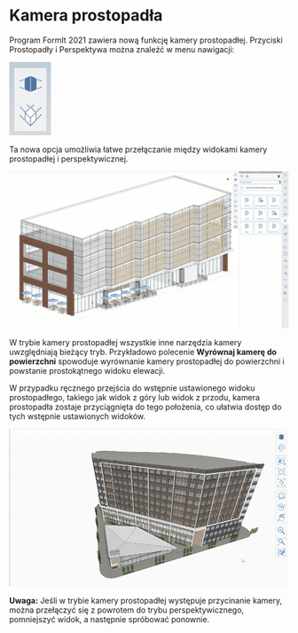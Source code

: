 # Kamera prostopadła

Program FormIt 2021 zawiera nową funkcję kamery prostopadłej. Przyciski Prostopadły i Perspektywa można znaleźć w menu nawigacji:

![Przyciski widoku kamery: Prostopadły \(dół\) i Perspektywa \(góra\) ](../.gitbook/assets/screen-shot-2020-04-07-at-2.12.52-pm.png)

Ta nowa opcja umożliwia łatwe przełączanie między widokami kamery prostopadłej i perspektywicznej.

![Model można przełączyć z trybu kamery perspektywicznej do trybu kamery prostopadłej.](../.gitbook/assets/ortho-camera.gif)

W trybie kamery prostopadłej wszystkie inne narzędzia kamery uwzględniają bieżący tryb. Przykładowo polecenie **Wyrównaj kamerę do powierzchni** spowoduje wyrównanie kamery prostopadłej do powierzchni i powstanie prostokątnego widoku elewacji.

W przypadku ręcznego przejścia do wstępnie ustawionego widoku prostopadłego, takiego jak widok z góry lub widok z przodu, kamera prostopadła zostaje przyciągnięta do tego położenia, co ułatwia dostęp do tych wstępnie ustawionych widoków.

![](../.gitbook/assets/orthoorienttoface.gif)

**Uwaga:** Jeśli w trybie kamery prostopadłej występuje przycinanie kamery, można przełączyć się z powrotem do trybu perspektywicznego, pomniejszyć widok, a następnie spróbować ponownie.

